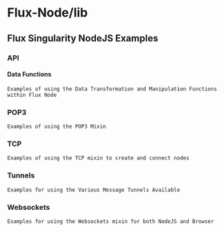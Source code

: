 Flux-Node/lib
=========

Flux Singularity NodeJS Examples
---------

### API

#### Data Functions

	Examples of using the Data Transformation and Manipulation Functions within Flux Node
	
### POP3

	Examples of using the POP3 Mixin
	
### TCP

	Examples of using the TCP mixin to create and connect nodes
	
### Tunnels

	Examples for using the Various Message Tunnels Available
	
### Websockets

	Examples for using the Websockets mixin for both NodeJS and Browser